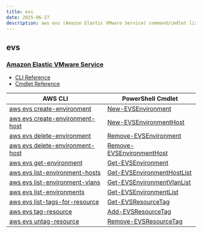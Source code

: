 ```yaml
---
title: evs
date: 2025-06-27
description: aws evs (Amazon Elastic VMware Service) command/cmdlet list.
---
```


## evs

### [Amazon Elastic VMware Service](https://aws.amazon.com/evs/)

* [CLI Reference](https://awscli.amazonaws.com/v2/documentation/api/latest/reference/evs/index.html)
* [Cmdlet Reference](https://docs.aws.amazon.com/powershell/v4/reference/items/Evs_cmdlets.html)

|AWS CLI|PowerShell Cmdlet|
|----|----|
|[aws evs create-environment](https://awscli.amazonaws.com/v2/documentation/api/latest/reference/evs/create-environment.html)|[New-EVSEnvironment](https://docs.aws.amazon.com/powershell/latest/reference/items/New-EVSEnvironment.html)|
|[aws evs create-environment-host](https://awscli.amazonaws.com/v2/documentation/api/latest/reference/evs/create-environment-host.html)|[New-EVSEnvironmentHost](https://docs.aws.amazon.com/powershell/latest/reference/items/New-EVSEnvironmentHost.html)|
|[aws evs delete-environment](https://awscli.amazonaws.com/v2/documentation/api/latest/reference/evs/delete-environment.html)|[Remove-EVSEnvironment](https://docs.aws.amazon.com/powershell/latest/reference/items/Remove-EVSEnvironment.html)|
|[aws evs delete-environment-host](https://awscli.amazonaws.com/v2/documentation/api/latest/reference/evs/delete-environment-host.html)|[Remove-EVSEnvironmentHost](https://docs.aws.amazon.com/powershell/latest/reference/items/Remove-EVSEnvironmentHost.html)|
|[aws evs get-environment](https://awscli.amazonaws.com/v2/documentation/api/latest/reference/evs/get-environment.html)|[Get-EVSEnvironment](https://docs.aws.amazon.com/powershell/latest/reference/items/Get-EVSEnvironment.html)|
|[aws evs list-environment-hosts](https://awscli.amazonaws.com/v2/documentation/api/latest/reference/evs/list-environment-hosts.html)|[Get-EVSEnvironmentHostList](https://docs.aws.amazon.com/powershell/latest/reference/items/Get-EVSEnvironmentHostList.html)|
|[aws evs list-environment-vlans](https://awscli.amazonaws.com/v2/documentation/api/latest/reference/evs/list-environment-vlans.html)|[Get-EVSEnvironmentVlanList](https://docs.aws.amazon.com/powershell/latest/reference/items/Get-EVSEnvironmentVlanList.html)|
|[aws evs list-environments](https://awscli.amazonaws.com/v2/documentation/api/latest/reference/evs/list-environments.html)|[Get-EVSEnvironmentList](https://docs.aws.amazon.com/powershell/latest/reference/items/Get-EVSEnvironmentList.html)|
|[aws evs list-tags-for-resource](https://awscli.amazonaws.com/v2/documentation/api/latest/reference/evs/list-tags-for-resource.html)|[Get-EVSResourceTag](https://docs.aws.amazon.com/powershell/latest/reference/items/Get-EVSResourceTag.html)|
|[aws evs tag-resource](https://awscli.amazonaws.com/v2/documentation/api/latest/reference/evs/tag-resource.html)|[Add-EVSResourceTag](https://docs.aws.amazon.com/powershell/latest/reference/items/Add-EVSResourceTag.html)|
|[aws evs untag-resource](https://awscli.amazonaws.com/v2/documentation/api/latest/reference/evs/untag-resource.html)|[Remove-EVSResourceTag](https://docs.aws.amazon.com/powershell/latest/reference/items/Remove-EVSResourceTag.html)|

